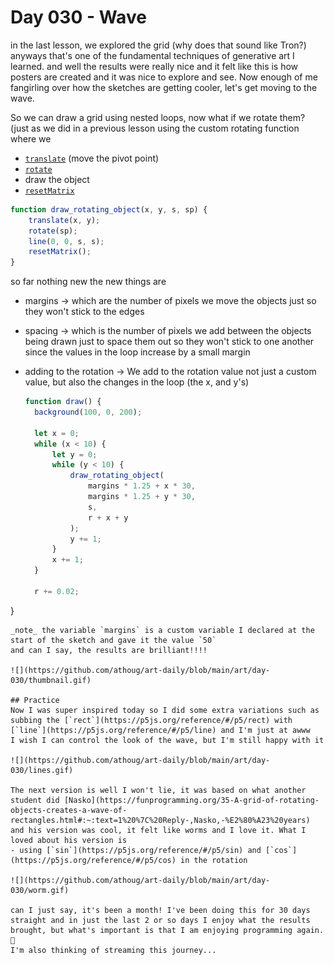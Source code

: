 # Day 030 - Wave
in the last lesson, we explored the grid (why does that sound like Tron?) anyways that's one of the fundamental techniques of 
generative art I learned. and well the results were really nice and it felt like this is how posters are created and it was 
nice to explore and see. Now enough of me fangirling over how the sketches are getting cooler, let's get moving to the wave.

So we can draw a grid using nested loops, now what if we rotate them? (just as we did in a previous lesson using the custom 
rotating function where we 
- [`translate`](https://p5js.org/reference/#/p5/translate) (move the pivot point)
- [`rotate`](https://p5js.org/reference/#/p5/rotate)
- draw the object
- [`resetMatrix`](https://p5js.org/reference/#/p5/resetMatrix)

``` javascript
function draw_rotating_object(x, y, s, sp) {
	translate(x, y);
	rotate(sp);
	line(0, 0, s, s);
	resetMatrix();
}
```

so far nothing new the new things are 
- margins -> which are the number of pixels we move the objects just so they won't stick to the edges
- spacing -> which is the number of pixels we add between the objects being drawn just to space them out so they won't stick to one another since the values in the loop increase by a small margin
- adding to the rotation -> We add to the rotation value not just a custom value, but also the changes in the loop (the x, and y's)

  ``` javascript
  function draw() {
	background(100, 0, 200);

	let x = 0;
	while (x < 10) {
		let y = 0;
		while (y < 10) {
			draw_rotating_object(
				margins * 1.25 + x * 30,
				margins * 1.25 + y * 30,
				s,
				r + x + y
			);
			y += 1;
		}
		x += 1;
	}

	r += 0.02;
}
  ```
_note_ the variable `margins` is a custom variable I declared at the start of the sketch and gave it the value `50`
  and can I say, the results are brilliant!!!!

![](https://github.com/athoug/art-daily/blob/main/art/day-030/thumbnail.gif)

## Practice
Now I was super inspired today so I did some extra variations such as subbing the [`rect`](https://p5js.org/reference/#/p5/rect) with [`line`](https://p5js.org/reference/#/p5/line) and I'm just at awww
I wish I can control the look of the wave, but I'm still happy with it

![](https://github.com/athoug/art-daily/blob/main/art/day-030/lines.gif)

The next version is well I won't lie, it was based on what another student did [Nasko](https://funprogramming.org/35-A-grid-of-rotating-objects-creates-a-wave-of-rectangles.html#:~:text=1%20%7C%20Reply-,Nasko,-%E2%80%A23%20years)
and his version was cool, it felt like worms and I love it. What I loved about his version is
  - using [`sin`](https://p5js.org/reference/#/p5/sin) and [`cos`](https://p5js.org/reference/#/p5/cos) in the rotation 

![](https://github.com/athoug/art-daily/blob/main/art/day-030/worm.gif)

can I just say, it's been a month! I've been doing this for 30 days straight and in just the last 2 or so days I enjoy what the results
brought, but what's important is that I am enjoying programming again. 🥹
I'm also thinking of streaming this journey...
